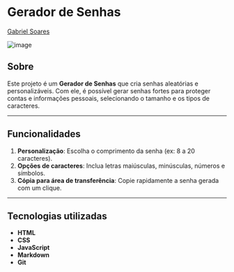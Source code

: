 # Gerador de Senhas

[Gabriel Soares](https://www.linkedin.com/in/gabriel-soares-3098782b0/)

![image](https://github.com/user-attachments/assets/5686c01e-2bdb-4db8-b7a0-7c541ddcf763)

## Sobre
Este projeto é um **Gerador de Senhas** que cria senhas aleatórias e personalizáveis. Com ele, é possível gerar senhas fortes para proteger contas e informações pessoais, selecionando o tamanho e os tipos de caracteres.

---

## Funcionalidades
1. **Personalização**: Escolha o comprimento da senha (ex: 8 a 20 caracteres).
2. **Opções de caracteres**: Inclua letras maiúsculas, minúsculas, números e símbolos.
3. **Cópia para área de transferência**: Copie rapidamente a senha gerada com um clique.

---

## Tecnologias utilizadas
- **HTML**
- **CSS**
- **JavaScript**
- **Markdown**
- **Git**
